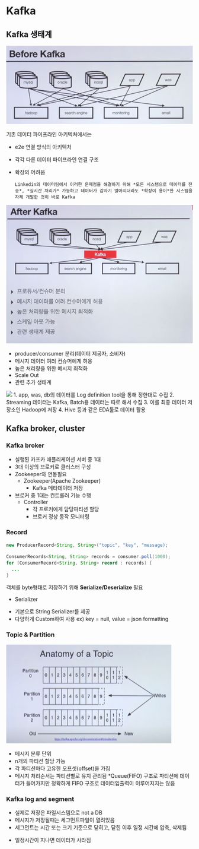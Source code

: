 # Kafka

## Kafka 생태계

<img src="../Image/e2edatapipeline.png">

기존 데이터 파이프라인 아키텍처에서는 
- e2e 연결 방식의 아키텍처
- 각각 다른 데이터 파이프라인 연결 구조
- 확장의 어려움

      Linkedin의 데이터팀에서 이러한 문제점을 해결하기 위해 *모든 시스템으로 데이터를 전송*, *실시간 처리가* 가능하고 데이터가 갑자기 많아지더라도 *확장이 용이*한 시스템을 자체 개발한 것이 바로 Kafka

<img src="../Image/afterkafka.png">

- producer/consumer 분리(데이터 제공자, 소비자)
- 메시지 데이터 여러 컨슈머에게 허용
- 높은 처리량을 위한 메시지 최적화
- Scale Out
- 관련 추가 생태계

<img src="../Image/skdataplatform.png">
1. app, was, db의 데이터를 Log definition tool을 통해 정한대로 수집
2. Streaming 데이터는 Kafka, Batch용 데이터는 따로 해서 수집
3. 이를 최종 데이터 저장소인 Hadoop에 저장
4. Hive 등과 같은 EDA툴로 데이터 활용


## Kafka broker, cluster

### Kafka broker
- 실행된 카프카 애플리케이션 서버 중 1대
- 3대 이상의 브로커로 클러스터 구성
- Zookeeper와 연동필요
  - Zookeeper(Apache Zookeeper)
    - Kafka 메타데이터 저장
- 브로커 중 1대는 컨트롤러 기능 수행
  - Controller
    - 각 프로커에게 담당파티션 할당
    - 브로커 정상 동작 모니터링

### Record
```java
new ProducerRecord<String, String>("topic", "key", "message);
```

```java
ConsumerRecords<String, String> records = consumer.poll(1000);
for (ConsumerRecord<String, String> record : records) {
  ...
}
```

객체를 byte형태로 저장하기 위해 **Serialize/Deserialize** 필요

* Serializer
- 기본으로 String Serializer를 제공
- 다양하게 Custom하여 사용
ex) key = null, value = json formatting

### Topic & Partition

<img src="../Image/kafkatopic.png">

- 메시지 분류 단위
-  n개의 파티션 할당 가능
-  각 파티션마다 고유한 오프셋(offset)을 가짐
-  메시지 처리순서는 파티션별로 유지 관리됨
*Queue(FIFO) 구조로 파티션에 데이터가 들어가지만 정확하게 FIFO 구조로 데이터입출력이 이루어지지는 않음

### Kafka log and segment
- 실제로 저장은 파일시스템으로 not a DB
- 메시지가 저장될때는 세그먼트파일이 열려있음
- 세그먼트는 시간 또는 크기 기준으로 닫히고, 닫힌 이후 일정 시간에 압축, 삭제됨
* 일정시간이 지나면 데이터가 사라짐


